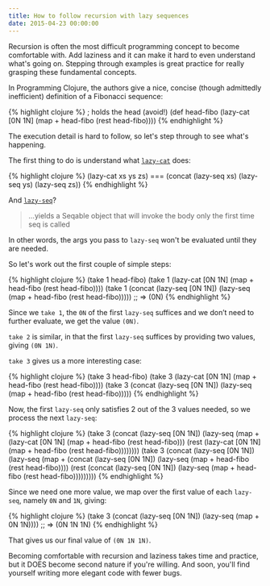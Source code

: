 ```yaml
---
title: How to follow recursion with lazy sequences
date: 2015-04-23 00:00:00
---
```

Recursion is often the most difficult programming concept to become comfortable with. Add laziness and it can make it hard to even understand what's going on. Stepping through examples is great practice for really grasping these fundamental concepts.

In Programming Clojure, the authors give a nice, concise (though admittedly inefficient)  definition of a Fibonacci sequence:

{% highlight clojure %}
; holds the head (avoid!)
(def head-fibo (lazy-cat [0N 1N] (map + head-fibo (rest head-fibo))))
{% endhighlight %}

The execution detail is hard to follow, so let's step through to see what's happening.

The first thing to do is understand what [`lazy-cat`][lazy-cat] does:

{% highlight clojure %}
(lazy-cat xs ys zs) === (concat (lazy-seq xs) (lazy-seq ys) (lazy-seq zs))
{% endhighlight %}

And [`lazy-seq`][lazy-seq]?

> ...yields a Seqable object that will invoke the body only the first time seq is called

In other words, the args you pass to `lazy-seq` won't be evaluated until they are needed.

So let's work out the first couple of simple steps:

{% highlight clojure %}
(take 1 head-fibo)
(take 1 (lazy-cat [0N 1N] (map + head-fibo (rest head-fibo))))
(take 1 (concat (lazy-seq [0N 1N])
                (lazy-seq (map + head-fibo (rest head-fibo)))))
;; => (0N)
{% endhighlight %}

Since we `take 1`, the `0N` of the first `lazy-seq` suffices and we don’t need to further evaluate, we get the value `(0N)`.

`take 2` is similar, in that the first `lazy-seq` suffices by providing two values, giving `(0N 1N)`.

`take 3` gives us a more interesting case:

{% highlight clojure %}
(take 3 head-fibo)
(take 3 (lazy-cat [0N 1N] (map + head-fibo (rest head-fibo))))
(take 3 (concat (lazy-seq [0N 1N])
                (lazy-seq (map + head-fibo (rest head-fibo)))))
{% endhighlight %}

Now, the first `lazy-seq` only satisfies 2 out of the 3 values needed, so we process the next `lazy-seq`:

{% highlight clojure %}
(take 3 (concat (lazy-seq [0N 1N])
                (lazy-seq (map +
                               (lazy-cat [0N 1N]
                                         (map + head-fibo (rest head-fibo)))
                               (rest (lazy-cat [0N 1N]
                                               (map + head-fibo (rest head-fibo))))))))
(take 3 (concat (lazy-seq [0N 1N])
                (lazy-seq (map +
                               (concat (lazy-seq [0N 1N])
                                       (lazy-seq (map + head-fibo (rest head-fibo))))
                               (rest (concat (lazy-seq [0N 1N])
                                             (lazy-seq (map + head-fibo (rest head-fibo)))))))))
{% endhighlight %}

Since we need one more value, we map over the first value of each `lazy-seq`, namely `0N` and `1N`, giving:

{% highlight clojure %}
(take 3 (concat (lazy-seq [0N 1N])
                (lazy-seq (map +
                               0N
                               1N))))
;; => (0N 1N 1N)
{% endhighlight %}

That gives us our final value of `(0N 1N 1N)`.

Becoming comfortable with recursion and laziness takes time and practice, but it DOES become second nature if you're willing. And soon, you'll find yourself writing more elegant code with fewer bugs.

[lazy-cat]: http://clojure.github.io/clojure/clojure.core-api.html#clojure.core/lazy-cat
[lazy-seq]: http://clojure.github.io/clojure/clojure.core-api.html#clojure.core/lazy-seq
